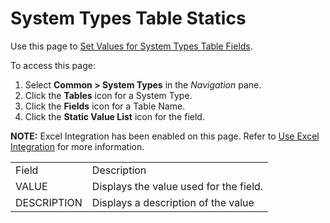 # System Types Table Statics

<div class="use">

Use this page to [Set Values for System Types Table
Fields](../Use_Cases/Set%20Values%20for%20System%20Types%20Table%20Fields.htm).

</div>

To access this page:

1.  Select **Common \> System Types** in the *Navigation* pane.
2.  Click the **Tables** icon for a System Type.
3.  Click the **Fields** icon for a Table Name.
4.  Click the **Static Value List** icon for the field.

**NOTE:** Excel Integration has been enabled on this page. Refer to [Use
Excel Integration](../../Excel_Int/Use_Excel_Integration.htm) for more
information.

|             |                                        |
| ----------- | -------------------------------------- |
| Field       | Description                            |
| VALUE       | Displays the value used for the field. |
| DESCRIPTION | Displays a description of the value    |
